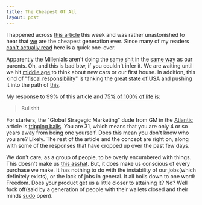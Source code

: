 ```yaml
---
title: The Cheapest Of All
layout: post
---
```


I happened across [this article][1] this week and was rather
unastonished to hear that [we][2] are the cheapest generation ever.
Since many of my readers [can't actually read][3] here is a quick
one-over.

Apparently the Millenials aren't doing the [same shit][4] in the [same
way][5] as our parents. Oh, and this is bad btw, if you couldn't infer
it. We are waiting until we hit [middle age][6] to think about new cars or
our first house. In addition, this kind of "[fiscal responsibility][7]"
is tanking the [great state of USA][8] and pushing it into the path of [this][9].

My response to 99% of this article and [75% of 100% of life][10] is:

> Bullshit

For starters, the "Global Stragegic Marketing" dude from GM in the [Atlantic][4] article
is [tripping balls][11]. You are 31, which means that you are only 4 or
so years away from being one yourself. Does this mean you don't know who
you are? Likely. The rest of the article and the concept are right on,
along with some of the responses that have cropped up over the past few
days.

We don't care, as a group of people, to be overly encumbered with
things. This doesn't make us [this asshat][12]. But, it does make us
conscious of every purchase we make. It has nothing to do with the
instability of our jobs(which definitely exists), or the lack of jobs in
general. It all boils down to one word: Freedom. Does your product get
us a little closer to attaining it? No? Well fuck off(said by a
generation of people with their wallets closed and their minds [sudo][13] open).

[1]: http://www.theatlantic.com/business/archive/2012/08/cars-not-for-us-the-cheapest-generation-explains-the-freedom-of-not-owning/261516/
[2]: http://mobilize.org/wp-content/uploads/2012/07/millennials-30-up.jpg
[3]: http://cloudbacon.com/2011-12-19-People-Can-Not-Read
[4]: http://youtu.be/-JFfN5pKzFU
[5]: http://tweedrun.com/blog/wp-content/uploads/2011/02/PennyFarthing.jpg
[6]: http://www.psmag.com/wp-content/uploads/2011/11/mmw-competitive-112911.jpg
[7]: http://sundial.csun.edu/wp-content/uploads/2010/02/SO18-Tea-610x462.jpg
[8]: https://gimmebar.com/view/50340ae129ca15593d000005/big
[9]: http://blog.craftzine.com/Death_Star_watermelon.jpg
[10]: http://experification.files.wordpress.com/2012/07/life2.jpg
[11]: https://gimmebar.com/view/50368ee329ca154c66000002/big
[12]: http://grist.org/list/2012-01-04-this-guy-only-owns-15-things/
[13]: http://msnbcmedia.msn.com/j/msnbc/Components/Photo/_new/080730-ped-texting-vmed-12p.380%3B380%3B7%3B70%3B0.jpg

